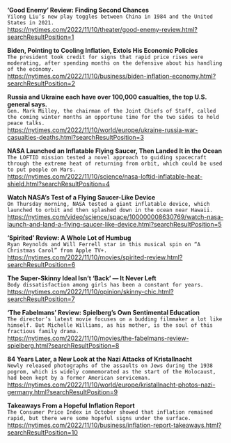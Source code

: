 **‘Good Enemy’ Review: Finding Second Chances**\
`Yilong Liu’s new play toggles between China in 1984 and the United States in 2021.`\
https://nytimes.com/2022/11/10/theater/good-enemy-review.html?searchResultPosition=1

**Biden, Pointing to Cooling Inflation, Extols His Economic Policies**\
`The president took credit for signs that rapid price rises were moderating, after spending months on the defensive about his handling of the economy.`\
https://nytimes.com/2022/11/10/business/biden-inflation-economy.html?searchResultPosition=2

**Russia and Ukraine each have over 100,000 casualties, the top U.S. general says.**\
`Gen. Mark Milley, the chairman of the Joint Chiefs of Staff, called the coming winter months an opportune time for the two sides to hold peace talks.`\
https://nytimes.com/2022/11/10/world/europe/ukraine-russia-war-casualties-deaths.html?searchResultPosition=3

**NASA Launched an Inflatable Flying Saucer, Then Landed It in the Ocean**\
`The LOFTID mission tested a novel approach to guiding spacecraft through the extreme heat of returning from orbit, which could be used to put people on Mars.`\
https://nytimes.com/2022/11/10/science/nasa-loftid-inflatable-heat-shield.html?searchResultPosition=4

**Watch NASA’s Test of a Flying Saucer-Like Device**\
`On Thursday morning, NASA tested a giant inflatable device, which launched to orbit and then splashed down in the ocean near Hawaii.`\
https://nytimes.com/video/science/space/100000008630769/watch-nasa-launch-and-land-a-flying-saucer-like-device.html?searchResultPosition=5

**‘Spirited’ Review: A Whole Lot of Humbug**\
`Ryan Reynolds and Will Ferrell star in this musical spin on “A Christmas Carol” from Apple TV+.`\
https://nytimes.com/2022/11/10/movies/spirited-review.html?searchResultPosition=6

**The Super-Skinny Ideal Isn’t ‘Back’ — It Never Left**\
`Body dissatisfaction among girls has been a constant for years.`\
https://nytimes.com/2022/11/10/opinion/skinny-chic.html?searchResultPosition=7

**‘The Fabelmans’ Review: Spielberg’s Own Sentimental Education**\
`The director’s latest movie focuses on a budding filmmaker a lot like himself. But Michelle Williams, as his mother, is the soul of this fractious family drama.`\
https://nytimes.com/2022/11/10/movies/the-fabelmans-review-spielberg.html?searchResultPosition=8

**84 Years Later, a New Look at the Nazi Attacks of Kristallnacht**\
`Newly released photographs of the assaults on Jews during the 1938 pogrom, which is widely commemorated as the start of the Holocaust, had been kept by a former American serviceman.`\
https://nytimes.com/2022/11/10/world/europe/kristallnacht-photos-nazi-germany.html?searchResultPosition=9

**Takeaways From a Hopeful Inflation Report**\
`The Consumer Price Index in October showed that inflation remained rapid, but there were some hopeful signs under the surface.`\
https://nytimes.com/2022/11/10/business/inflation-report-takeaways.html?searchResultPosition=10

